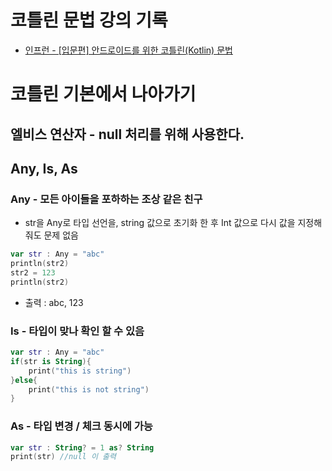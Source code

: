 # 코틀린 문법 강의 기록
- [인프런 - [입문편] 안드로이드를 위한 코틀린(Kotlin) 문법](https://www.inflearn.com/course/%EC%95%88%EB%93%9C%EB%A1%9C%EC%9D%B4%EB%93%9C-%EC%BD%94%ED%8B%80%EB%A6%B0-%EC%9E%85%EB%AC%B8%ED%8E%B8/dashboard)

# 코틀린 기본에서 나아가기
## 엘비스 연산자 - null 처리를 위해 사용한다.

## Any, Is, As
### Any - 모든 아이들을 포하하는 조상 같은 친구
- str을 Any로 타입 선언을, string 값으로 초기화 한 후 Int 값으로 다시 값을 지정해 줘도 문제 없음
~~~kotlin
var str : Any = "abc"
println(str2)
str2 = 123
println(str2)
~~~
- 출력 : abc, 123


### Is - 타입이 맞나 확인 할 수 있음
~~~kotlin
var str : Any = "abc"
if(str is String){
    print("this is string")
}else{
    print("this is not string")
}
~~~

### As - 타입 변경 / 체크 동시에 가능
~~~kotlin
var str : String? = 1 as? String
print(str) //null 이 출력
~~~


<br>
